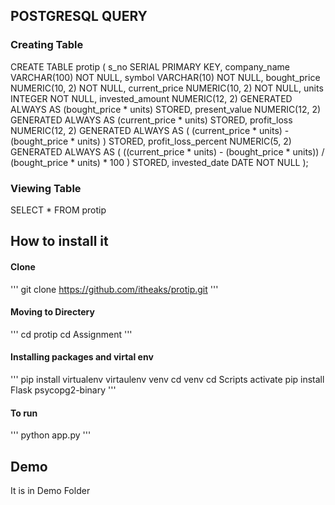 ## POSTGRESQL QUERY

### Creating Table
CREATE TABLE protip (
    s_no SERIAL PRIMARY KEY,
    company_name VARCHAR(100) NOT NULL,
    symbol VARCHAR(10) NOT NULL,
    bought_price NUMERIC(10, 2) NOT NULL,
    current_price NUMERIC(10, 2) NOT NULL,
    units INTEGER NOT NULL,
    invested_amount NUMERIC(12, 2) GENERATED ALWAYS AS (bought_price * units) STORED,
    present_value NUMERIC(12, 2) GENERATED ALWAYS AS (current_price * units) STORED,
    profit_loss NUMERIC(12, 2) GENERATED ALWAYS AS (
        (current_price * units) - (bought_price * units)
    ) STORED,
    profit_loss_percent NUMERIC(5, 2) GENERATED ALWAYS AS (
        ((current_price * units) - (bought_price * units)) / (bought_price * units) * 100
    ) STORED,
    invested_date DATE NOT NULL
);

### Viewing Table
SELECT * FROM protip

## How to install it
#### Clone
'''
git clone https://github.com/itheaks/protip.git
'''
#### Moving to Directery 
'''
cd protip
cd Assignment
'''
#### Installing packages and virtal env
'''
pip install virtualenv
virtaulenv venv
cd venv
cd Scripts
activate
pip install Flask psycopg2-binary
'''
#### To run
'''
python app.py
'''

## Demo

It is in Demo Folder


